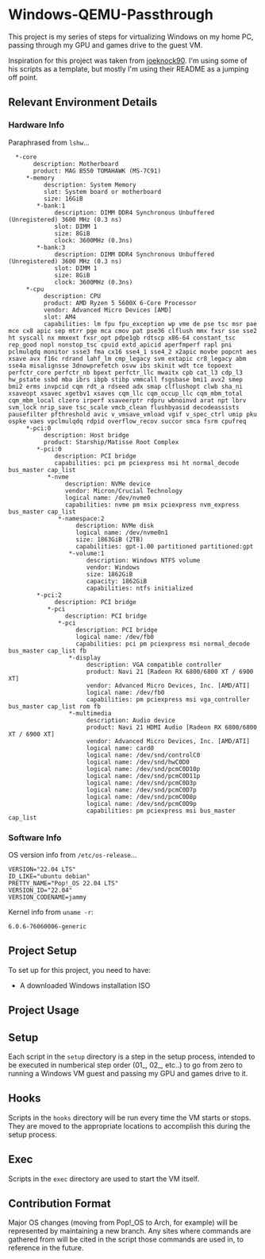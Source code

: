 # Windows-QEMU-Passthrough

This project is my series of steps for virtualizing Windows on my home PC, passing through my GPU and games drive to the guest VM.

Inspiration for this project was taken from [joeknock90](https://github.com/joeknock90/Single-GPU-Passthrough). I'm using some of his scripts as a template, but mostly I'm using their README as a jumping off point.

## Relevant Environment Details

### Hardware Info

Paraphrased from `lshw`...

```text
  *-core
       description: Motherboard
       product: MAG B550 TOMAHAWK (MS-7C91)
     *-memory
          description: System Memory
          slot: System board or motherboard
          size: 16GiB
        *-bank:1
             description: DIMM DDR4 Synchronous Unbuffered (Unregistered) 3600 MHz (0.3 ns)
             slot: DIMM 1
             size: 8GiB
             clock: 3600MHz (0.3ns)
        *-bank:3
             description: DIMM DDR4 Synchronous Unbuffered (Unregistered) 3600 MHz (0.3 ns)
             slot: DIMM 1
             size: 8GiB
             clock: 3600MHz (0.3ns)
     *-cpu
          description: CPU
          product: AMD Ryzen 5 5600X 6-Core Processor
          vendor: Advanced Micro Devices [AMD]
          slot: AM4
          capabilities: lm fpu fpu_exception wp vme de pse tsc msr pae mce cx8 apic sep mtrr pge mca cmov pat pse36 clflush mmx fxsr sse sse2 ht syscall nx mmxext fxsr_opt pdpe1gb rdtscp x86-64 constant_tsc rep_good nopl nonstop_tsc cpuid extd_apicid aperfmperf rapl pni pclmulqdq monitor ssse3 fma cx16 sse4_1 sse4_2 x2apic movbe popcnt aes xsave avx f16c rdrand lahf_lm cmp_legacy svm extapic cr8_legacy abm sse4a misalignsse 3dnowprefetch osvw ibs skinit wdt tce topoext perfctr_core perfctr_nb bpext perfctr_llc mwaitx cpb cat_l3 cdp_l3 hw_pstate ssbd mba ibrs ibpb stibp vmmcall fsgsbase bmi1 avx2 smep bmi2 erms invpcid cqm rdt_a rdseed adx smap clflushopt clwb sha_ni xsaveopt xsavec xgetbv1 xsaves cqm_llc cqm_occup_llc cqm_mbm_total cqm_mbm_local clzero irperf xsaveerptr rdpru wbnoinvd arat npt lbrv svm_lock nrip_save tsc_scale vmcb_clean flushbyasid decodeassists pausefilter pfthreshold avic v_vmsave_vmload vgif v_spec_ctrl umip pku ospke vaes vpclmulqdq rdpid overflow_recov succor smca fsrm cpufreq
     *-pci:0
          description: Host bridge
          product: Starship/Matisse Root Complex
        *-pci:0
             description: PCI bridge
             capabilities: pci pm pciexpress msi ht normal_decode bus_master cap_list
           *-nvme
                description: NVMe device
                vendor: Micron/Crucial Technology
                logical name: /dev/nvme0
                capabilities: nvme pm msix pciexpress nvm_express bus_master cap_list
              *-namespace:2
                   description: NVMe disk
                   logical name: /dev/nvme0n1
                   size: 1863GiB (2TB)
                   capabilities: gpt-1.00 partitioned partitioned:gpt
                 *-volume:1
                      description: Windows NTFS volume
                      vendor: Windows
                      size: 1862GiB
                      capacity: 1862GiB
                      capabilities: ntfs initialized
        *-pci:2
             description: PCI bridge
           *-pci
                description: PCI bridge
              *-pci
                   description: PCI bridge
                   logical name: /dev/fb0
                   capabilities: pci pm pciexpress msi normal_decode bus_master cap_list fb
                 *-display
                      description: VGA compatible controller
                      product: Navi 21 [Radeon RX 6800/6800 XT / 6900 XT]
                      vendor: Advanced Micro Devices, Inc. [AMD/ATI]
                      logical name: /dev/fb0
                      capabilities: pm pciexpress msi vga_controller bus_master cap_list rom fb
                 *-multimedia
                      description: Audio device
                      product: Navi 21 HDMI Audio [Radeon RX 6800/6800 XT / 6900 XT]
                      vendor: Advanced Micro Devices, Inc. [AMD/ATI]
                      logical name: card0
                      logical name: /dev/snd/controlC0
                      logical name: /dev/snd/hwC0D0
                      logical name: /dev/snd/pcmC0D10p
                      logical name: /dev/snd/pcmC0D11p
                      logical name: /dev/snd/pcmC0D3p
                      logical name: /dev/snd/pcmC0D7p
                      logical name: /dev/snd/pcmC0D8p
                      logical name: /dev/snd/pcmC0D9p
                      capabilities: pm pciexpress msi bus_master cap_list
```

### Software Info

OS version info from `/etc/os-release`...

```text
VERSION="22.04 LTS"
ID_LIKE="ubuntu debian"
PRETTY_NAME="Pop!_OS 22.04 LTS"
VERSION_ID="22.04"
VERSION_CODENAME=jammy
```
Kernel info from `uname -r`:

```text
6.0.6-76060006-generic
```

## Project Setup

To set up for this project, you need to have:

- A downloaded Windows installation ISO

## Project Usage

## Setup

Each script in the `setup` directory is a step in the setup process, intended to be executed in numberical step order (01_, 02_, etc..) to go from zero to running a Windows VM guest and passing my GPU and games drive to it.

## Hooks

Scripts in the `hooks` directory will be run every time the VM starts or stops. They are moved to the appropriate locations to accomplish this during the setup process.

## Exec

Scripts in the `exec` directory are used to start the VM itself.

## Contribution Format

Major OS changes (moving from Pop!_OS to Arch, for example) will be represented by maintaining a new branch. Any sites where commands are gathered from will be cited in the script those commands are used in, to reference in the future.
